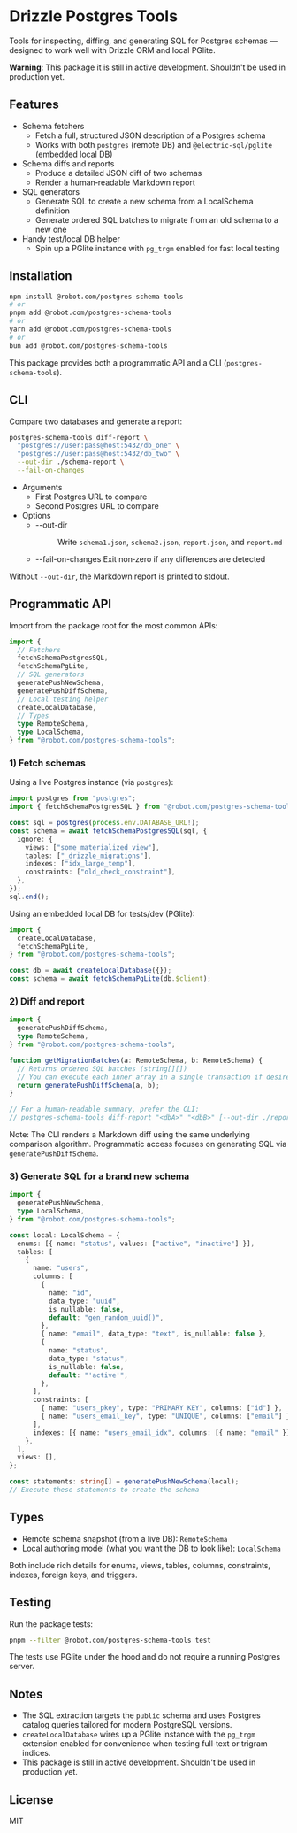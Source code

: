 # Drizzle Postgres Tools

Tools for inspecting, diffing, and generating SQL for Postgres schemas — designed to work well with Drizzle ORM and local PGlite.

**Warning**: This package it is still in active development. Shouldn't be used in production yet.

## Features

- Schema fetchers
  - Fetch a full, structured JSON description of a Postgres schema
  - Works with both `postgres` (remote DB) and `@electric-sql/pglite` (embedded local DB)
- Schema diffs and reports
  - Produce a detailed JSON diff of two schemas
  - Render a human‑readable Markdown report
- SQL generators
  - Generate SQL to create a new schema from a LocalSchema definition
  - Generate ordered SQL batches to migrate from an old schema to a new one
- Handy test/local DB helper
  - Spin up a PGlite instance with `pg_trgm` enabled for fast local testing

## Installation

```bash
npm install @robot.com/postgres-schema-tools
# or
pnpm add @robot.com/postgres-schema-tools
# or
yarn add @robot.com/postgres-schema-tools
# or
bun add @robot.com/postgres-schema-tools
```

This package provides both a programmatic API and a CLI (`postgres-schema-tools`).

## CLI

Compare two databases and generate a report:

```bash
postgres-schema-tools diff-report \
  "postgres://user:pass@host:5432/db_one" \
  "postgres://user:pass@host:5432/db_two" \
  --out-dir ./schema-report \
  --fail-on-changes
```

- Arguments
  - <dbA> First Postgres URL to compare
  - <dbB> Second Postgres URL to compare
- Options
  - --out-dir <dir> Write `schema1.json`, `schema2.json`, `report.json`, and `report.md`
  - --fail-on-changes Exit non‑zero if any differences are detected

Without `--out-dir`, the Markdown report is printed to stdout.

## Programmatic API

Import from the package root for the most common APIs:

```ts
import {
  // Fetchers
  fetchSchemaPostgresSQL,
  fetchSchemaPgLite,
  // SQL generators
  generatePushNewSchema,
  generatePushDiffSchema,
  // Local testing helper
  createLocalDatabase,
  // Types
  type RemoteSchema,
  type LocalSchema,
} from "@robot.com/postgres-schema-tools";
```

### 1) Fetch schemas

Using a live Postgres instance (via `postgres`):

```ts
import postgres from "postgres";
import { fetchSchemaPostgresSQL } from "@robot.com/postgres-schema-tools";

const sql = postgres(process.env.DATABASE_URL!);
const schema = await fetchSchemaPostgresSQL(sql, {
  ignore: {
    views: ["some_materialized_view"],
    tables: ["_drizzle_migrations"],
    indexes: ["idx_large_temp"],
    constraints: ["old_check_constraint"],
  },
});
sql.end();
```

Using an embedded local DB for tests/dev (PGlite):

```ts
import {
  createLocalDatabase,
  fetchSchemaPgLite,
} from "@robot.com/postgres-schema-tools";

const db = await createLocalDatabase({});
const schema = await fetchSchemaPgLite(db.$client);
```

### 2) Diff and report

```ts
import {
  generatePushDiffSchema,
  type RemoteSchema,
} from "@robot.com/postgres-schema-tools";

function getMigrationBatches(a: RemoteSchema, b: RemoteSchema) {
  // Returns ordered SQL batches (string[][])
  // You can execute each inner array in a single transaction if desired.
  return generatePushDiffSchema(a, b);
}

// For a human‑readable summary, prefer the CLI:
// postgres-schema-tools diff-report "<dbA>" "<dbB>" [--out-dir ./report]
```

Note: The CLI renders a Markdown diff using the same underlying comparison algorithm. Programmatic access focuses on generating SQL via `generatePushDiffSchema`.

### 3) Generate SQL for a brand new schema

```ts
import {
  generatePushNewSchema,
  type LocalSchema,
} from "@robot.com/postgres-schema-tools";

const local: LocalSchema = {
  enums: [{ name: "status", values: ["active", "inactive"] }],
  tables: [
    {
      name: "users",
      columns: [
        {
          name: "id",
          data_type: "uuid",
          is_nullable: false,
          default: "gen_random_uuid()",
        },
        { name: "email", data_type: "text", is_nullable: false },
        {
          name: "status",
          data_type: "status",
          is_nullable: false,
          default: "'active'",
        },
      ],
      constraints: [
        { name: "users_pkey", type: "PRIMARY KEY", columns: ["id"] },
        { name: "users_email_key", type: "UNIQUE", columns: ["email"] },
      ],
      indexes: [{ name: "users_email_idx", columns: [{ name: "email" }] }],
    },
  ],
  views: [],
};

const statements: string[] = generatePushNewSchema(local);
// Execute these statements to create the schema
```

## Types

- Remote schema snapshot (from a live DB): `RemoteSchema`
- Local authoring model (what you want the DB to look like): `LocalSchema`

Both include rich details for enums, views, tables, columns, constraints, indexes, foreign keys, and triggers.

## Testing

Run the package tests:

```bash
pnpm --filter @robot.com/postgres-schema-tools test
```

The tests use PGlite under the hood and do not require a running Postgres server.

## Notes

- The SQL extraction targets the `public` schema and uses Postgres catalog queries tailored for modern PostgreSQL versions.
- `createLocalDatabase` wires up a PGlite instance with the `pg_trgm` extension enabled for convenience when testing full‑text or trigram indices.
- This package is still in active development. Shouldn't be used in production yet.

## License

MIT
